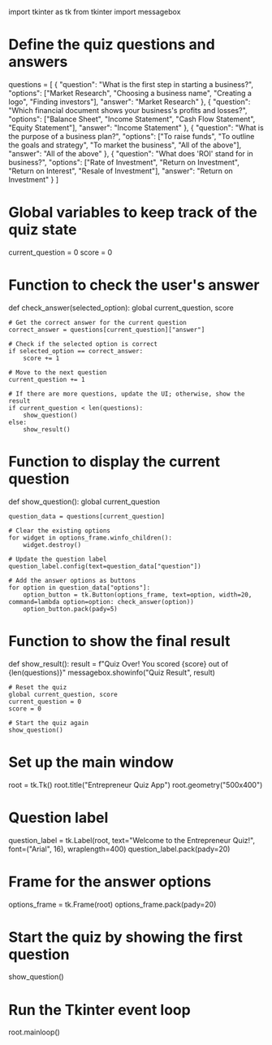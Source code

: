 import tkinter as tk
from tkinter import messagebox

# Define the quiz questions and answers
questions = [
    {
        "question": "What is the first step in starting a business?",
        "options": ["Market Research", "Choosing a business name", "Creating a logo", "Finding investors"],
        "answer": "Market Research"
    },
    {
        "question": "Which financial document shows your business's profits and losses?",
        "options": ["Balance Sheet", "Income Statement", "Cash Flow Statement", "Equity Statement"],
        "answer": "Income Statement"
    },
    {
        "question": "What is the purpose of a business plan?",
        "options": ["To raise funds", "To outline the goals and strategy", "To market the business", "All of the above"],
        "answer": "All of the above"
    },
    {
        "question": "What does 'ROI' stand for in business?",
        "options": ["Rate of Investment", "Return on Investment", "Return on Interest", "Resale of Investment"],
        "answer": "Return on Investment"
    }
]

# Global variables to keep track of the quiz state
current_question = 0
score = 0

# Function to check the user's answer
def check_answer(selected_option):
    global current_question, score

    # Get the correct answer for the current question
    correct_answer = questions[current_question]["answer"]

    # Check if the selected option is correct
    if selected_option == correct_answer:
        score += 1

    # Move to the next question
    current_question += 1

    # If there are more questions, update the UI; otherwise, show the result
    if current_question < len(questions):
        show_question()
    else:
        show_result()

# Function to display the current question
def show_question():
    global current_question

    question_data = questions[current_question]
    
    # Clear the existing options
    for widget in options_frame.winfo_children():
        widget.destroy()

    # Update the question label
    question_label.config(text=question_data["question"])

    # Add the answer options as buttons
    for option in question_data["options"]:
        option_button = tk.Button(options_frame, text=option, width=20, command=lambda option=option: check_answer(option))
        option_button.pack(pady=5)

# Function to show the final result
def show_result():
    result = f"Quiz Over! You scored {score} out of {len(questions)}"
    messagebox.showinfo("Quiz Result", result)

    # Reset the quiz
    global current_question, score
    current_question = 0
    score = 0

    # Start the quiz again
    show_question()

# Set up the main window
root = tk.Tk()
root.title("Entrepreneur Quiz App")
root.geometry("500x400")

# Question label
question_label = tk.Label(root, text="Welcome to the Entrepreneur Quiz!", font=("Arial", 16), wraplength=400)
question_label.pack(pady=20)

# Frame for the answer options
options_frame = tk.Frame(root)
options_frame.pack(pady=20)

# Start the quiz by showing the first question
show_question()

# Run the Tkinter event loop
root.mainloop()
